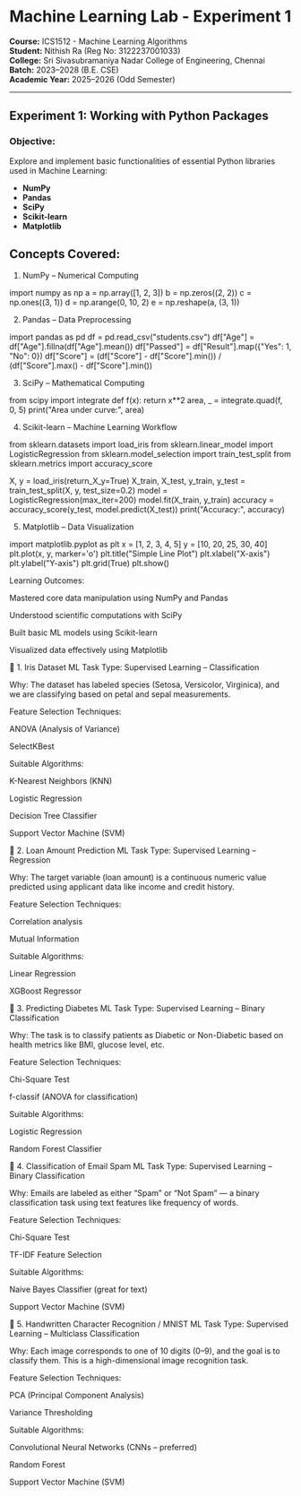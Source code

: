 # Machine Learning Lab - Experiment 1

**Course:** ICS1512 - Machine Learning Algorithms  
**Student:** Nithish Ra (Reg No: 3122237001033)  
**College:** Sri Sivasubramaniya Nadar College of Engineering, Chennai  
**Batch:** 2023–2028 (B.E. CSE)  
**Academic Year:** 2025–2026 (Odd Semester)

---

## Experiment 1: Working with Python Packages

### Objective:

Explore and implement basic functionalities of essential Python libraries used in Machine Learning:

- **NumPy**
- **Pandas**
- **SciPy**
- **Scikit-learn**
- **Matplotlib**

## Concepts Covered:

1. NumPy – Numerical Computing

import numpy as np
a = np.array([1, 2, 3])
b = np.zeros((2, 2))
c = np.ones((3, 1))
d = np.arange(0, 10, 2)
e = np.reshape(a, (3, 1))

2. Pandas – Data Preprocessing

import pandas as pd
df = pd.read_csv("students.csv")
df["Age"] = df["Age"].fillna(df["Age"].mean())
df["Passed"] = df["Result"].map({"Yes": 1, "No": 0})
df["Score"] = (df["Score"] - df["Score"].min()) / (df["Score"].max() - df["Score"].min())

3. SciPy – Mathematical Computing

from scipy import integrate
def f(x): return x\*\*2
area, \_ = integrate.quad(f, 0, 5)
print("Area under curve:", area)

4. Scikit-learn – Machine Learning Workflow

from sklearn.datasets import load_iris
from sklearn.linear_model import LogisticRegression
from sklearn.model_selection import train_test_split
from sklearn.metrics import accuracy_score

X, y = load_iris(return_X_y=True)
X_train, X_test, y_train, y_test = train_test_split(X, y, test_size=0.2)
model = LogisticRegression(max_iter=200)
model.fit(X_train, y_train)
accuracy = accuracy_score(y_test, model.predict(X_test))
print("Accuracy:", accuracy)

5. Matplotlib – Data Visualization

import matplotlib.pyplot as plt
x = [1, 2, 3, 4, 5]
y = [10, 20, 25, 30, 40]
plt.plot(x, y, marker='o')
plt.title("Simple Line Plot")
plt.xlabel("X-axis")
plt.ylabel("Y-axis")
plt.grid(True)
plt.show()

Learning Outcomes:

Mastered core data manipulation using NumPy and Pandas

Understood scientific computations with SciPy

Built basic ML models using Scikit-learn

Visualized data effectively using Matplotlib

🔹 1. Iris Dataset
ML Task Type: Supervised Learning – Classification

Why: The dataset has labeled species (Setosa, Versicolor, Virginica), and we are classifying based on petal and sepal measurements.

Feature Selection Techniques:

ANOVA (Analysis of Variance)

SelectKBest

Suitable Algorithms:

K-Nearest Neighbors (KNN)

Logistic Regression

Decision Tree Classifier

Support Vector Machine (SVM)

🔹 2. Loan Amount Prediction
ML Task Type: Supervised Learning – Regression

Why: The target variable (loan amount) is a continuous numeric value predicted using applicant data like income and credit history.

Feature Selection Techniques:

Correlation analysis

Mutual Information

Suitable Algorithms:

Linear Regression

XGBoost Regressor

🔹 3. Predicting Diabetes
ML Task Type: Supervised Learning – Binary Classification

Why: The task is to classify patients as Diabetic or Non-Diabetic based on health metrics like BMI, glucose level, etc.

Feature Selection Techniques:

Chi-Square Test

f-classif (ANOVA for classification)

Suitable Algorithms:

Logistic Regression

Random Forest Classifier

🔹 4. Classification of Email Spam
ML Task Type: Supervised Learning – Binary Classification

Why: Emails are labeled as either “Spam” or “Not Spam” — a binary classification task using text features like frequency of words.

Feature Selection Techniques:

Chi-Square Test

TF-IDF Feature Selection

Suitable Algorithms:

Naive Bayes Classifier (great for text)

Support Vector Machine (SVM)

🔹 5. Handwritten Character Recognition / MNIST
ML Task Type: Supervised Learning – Multiclass Classification

Why: Each image corresponds to one of 10 digits (0–9), and the goal is to classify them. This is a high-dimensional image recognition task.

Feature Selection Techniques:

PCA (Principal Component Analysis)

Variance Thresholding

Suitable Algorithms:

Convolutional Neural Networks (CNNs – preferred)

Random Forest

Support Vector Machine (SVM)

